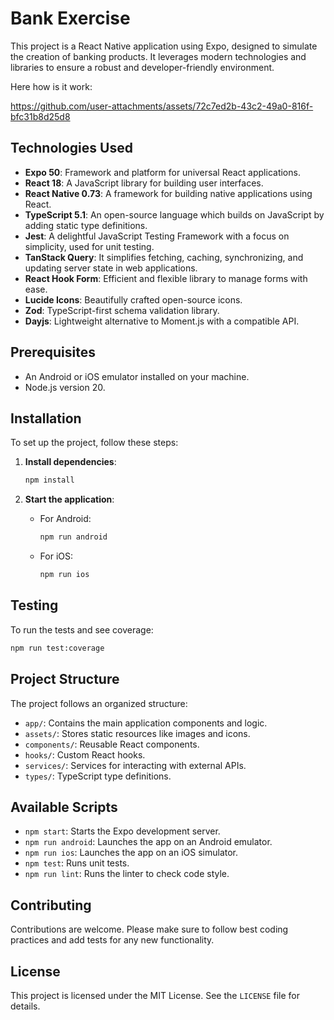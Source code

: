 # Bank Exercise

This project is a React Native application using Expo, designed to simulate the creation of banking products. It leverages modern technologies and libraries to ensure a robust and developer-friendly environment.

Here how is it work:

https://github.com/user-attachments/assets/72c7ed2b-43c2-49a0-816f-bfc31b8d25d8

## Technologies Used

- **Expo 50**: Framework and platform for universal React applications.
- **React 18**: A JavaScript library for building user interfaces.
- **React Native 0.73**: A framework for building native applications using React.
- **TypeScript 5.1**: An open-source language which builds on JavaScript by adding static type definitions.
- **Jest**: A delightful JavaScript Testing Framework with a focus on simplicity, used for unit testing.
- **TanStack Query**: It simplifies fetching, caching, synchronizing, and updating server state in web applications.
- **React Hook Form**: Efficient and flexible library to manage forms with ease.
- **Lucide Icons**: Beautifully crafted open-source icons.
- **Zod**: TypeScript-first schema validation library.
- **Dayjs**: Lightweight alternative to Moment.js with a compatible API.

## Prerequisites

- An Android or iOS emulator installed on your machine.
- Node.js version 20.

## Installation

To set up the project, follow these steps:

1. **Install dependencies**:

   ```bash
   npm install
   ```

2. **Start the application**:
   - For Android:
     ```bash
     npm run android
     ```
   - For iOS:
     ```bash
     npm run ios
     ```

## Testing

To run the tests and see coverage:

```bash
npm run test:coverage
```

## Project Structure

The project follows an organized structure:

- `app/`: Contains the main application components and logic.
- `assets/`: Stores static resources like images and icons.
- `components/`: Reusable React components.
- `hooks/`: Custom React hooks.
- `services/`: Services for interacting with external APIs.
- `types/`: TypeScript type definitions.

## Available Scripts

- `npm start`: Starts the Expo development server.
- `npm run android`: Launches the app on an Android emulator.
- `npm run ios`: Launches the app on an iOS simulator.
- `npm test`: Runs unit tests.
- `npm run lint`: Runs the linter to check code style.

## Contributing

Contributions are welcome. Please make sure to follow best coding practices and add tests for any new functionality.

## License

This project is licensed under the MIT License. See the `LICENSE` file for details.
